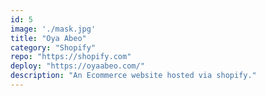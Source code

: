 ```yaml
---
id: 5
image: './mask.jpg'
title: "Oya Abeo"
category: "Shopify"
repo: "https://shopify.com"
deploy: "https://oyaabeo.com/"
description: "An Ecommerce website hosted via shopify."
---
```

